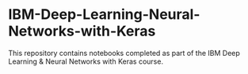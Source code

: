 # IBM-Deep-Learning-Neural-Networks-with-Keras

This repository contains notebooks completed as part of the IBM Deep Learning & Neural Networks with Keras course.
